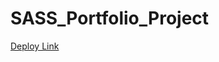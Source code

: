 # SASS_Portfolio_Project

<a href="https://ayush4545.github.io/SASS_Portfolio_Project/">Deploy Link</a>
